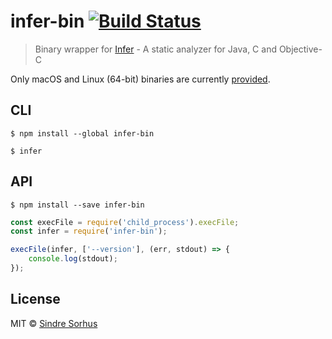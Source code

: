 # infer-bin [![Build Status](https://travis-ci.org/sindresorhus/infer-bin.svg?branch=master)](https://travis-ci.org/sindresorhus/infer-bin)

> Binary wrapper for [Infer](http://fbinfer.com) - A static analyzer for Java, C and Objective-C

Only macOS and Linux (64-bit) binaries are currently [provided](http://fbinfer.com/docs/getting-started.html).


## CLI

```
$ npm install --global infer-bin
```

```
$ infer
```


## API

```
$ npm install --save infer-bin
```

```js
const execFile = require('child_process').execFile;
const infer = require('infer-bin');

execFile(infer, ['--version'], (err, stdout) => {
	console.log(stdout);
});
```


## License

MIT © [Sindre Sorhus](https://sindresorhus.com)
